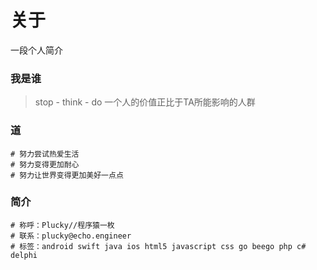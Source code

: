 关于
===
一段个人简介

### 我是谁
> stop - think - do
一个人的价值正比于TA所能影响的人群

### 道
```
# 努力尝试热爱生活
# 努力变得更加耐心
# 努力让世界变得更加美好一点点
```

### 简介
```
# 称呼：Plucky//程序猿一枚
# 联系：plucky@echo.engineer
# 标签：android swift java ios html5 javascript css go beego php c# delphi
```

